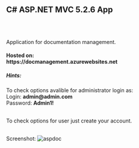 <h2>C# ASP.NET MVC 5.2.6 App</h2> <br /><br />

Application for documentation management.

<h4>Hosted on:<br />
https://docmanagement.azurewebsites.net</h4>


<h5>Hints:</h5>
To check options avalible for administrator login as:<br />
Login:  <b> admin@admin.com </b> <br />
Password:  <b>  Admin1!</b> <br />

<br />

To check options for user just create your account.<br /><br />

Screenshot:
![aspdoc](https://user-images.githubusercontent.com/38703432/57927920-b868da00-78af-11e9-9ef4-f4b49744a276.png)

